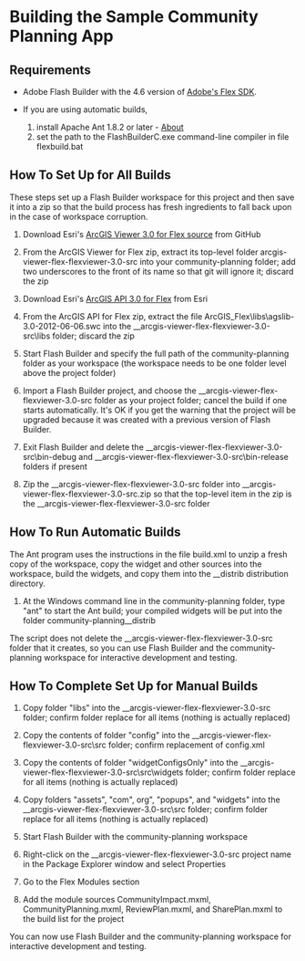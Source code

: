 ﻿# Building the Sample Community Planning App

## Requirements

* Adobe Flash Builder with the 4.6 version of
[Adobe's Flex SDK](http://www.adobe.com/devnet/flex/flex-sdk-download.html).

* If you are using automatic builds,
    1. install Apache Ant 1.8.2 or later - [About](http://ant.apache.org/)
    2. set the path to the FlashBuilderC.exe command-line compiler in file flexbuild.bat

## How To Set Up for All Builds

These steps set up a Flash Builder workspace for this project and then save it into a zip so that the
build process has fresh ingredients to fall back upon in the case of workspace corruption.

1. Download Esri's
[ArcGIS Viewer 3.0 for Flex source](https://github.com/Esri/arcgis-viewer-flex/archive/flexviewer-3.0-src.zip)
from GitHub

2. From the ArcGIS Viewer for Flex zip, extract its top-level folder arcgis-viewer-flex-flexviewer-3.0-src
into your community-planning folder; add two underscores to the front of its name so that git will ignore it;
discard the zip

3. Download Esri's
[ArcGIS API 3.0 for Flex](http://www.esri.com/apps/products/download/index.cfm?fuseaction=download.main&downloadid=801)
from Esri

4. From the ArcGIS API for Flex zip, extract the file ArcGIS_Flex\libs\agslib-3.0-2012-06-06.swc
into the __arcgis-viewer-flex-flexviewer-3.0-src\libs folder; discard the zip

5. Start Flash Builder and specify the full path of the community-planning folder as your workspace
(the workspace needs to be one folder level above the project folder)

6. Import a Flash Builder project, and choose the __arcgis-viewer-flex-flexviewer-3.0-src folder as your project
folder; cancel the build if one starts automatically. It's OK if you get the warning that the project will be
upgraded because it was created with a previous version of Flash Builder.

7. Exit Flash Builder and delete the __arcgis-viewer-flex-flexviewer-3.0-src\bin-debug and
__arcgis-viewer-flex-flexviewer-3.0-src\bin-release folders if present

8. Zip the __arcgis-viewer-flex-flexviewer-3.0-src folder into __arcgis-viewer-flex-flexviewer-3.0-src.zip
so that the top-level item in the zip is the __arcgis-viewer-flex-flexviewer-3.0-src folder

## How To Run Automatic Builds

The Ant program uses the instructions in the file build.xml to unzip a fresh copy of the workspace,
copy the widget and other sources into the workspace, build the widgets, and copy them into the
__distrib distribution directory.

1. At the Windows command line in the community-planning folder, type "ant" to start the Ant build; your
compiled widgets will be put into the folder community-planning\__distrib

The script does not delete the __arcgis-viewer-flex-flexviewer-3.0-src folder that it creates, so
you can use Flash Builder and the community-planning workspace for interactive development and testing.

## How To Complete Set Up for Manual Builds

1. Copy folder "libs"
into the __arcgis-viewer-flex-flexviewer-3.0-src folder;
confirm folder replace for all items (nothing is actually replaced)

2. Copy the contents of folder "config"
into the __arcgis-viewer-flex-flexviewer-3.0-src\src folder;
confirm replacement of config.xml

3. Copy the contents of folder "widgetConfigsOnly"
into the __arcgis-viewer-flex-flexviewer-3.0-src\src\widgets folder;
confirm folder replace for all items (nothing is actually replaced)

4. Copy folders "assets", "com", org", "popups", and "widgets"
into the __arcgis-viewer-flex-flexviewer-3.0-src\src folder;
confirm folder replace for all items (nothing is actually replaced)

5. Start Flash Builder with the community-planning workspace

6. Right-click on the __arcgis-viewer-flex-flexviewer-3.0-src project name in the Package Explorer window and
select Properties

7. Go to the Flex Modules section

8. Add the module sources
CommunityImpact.mxml, CommunityPlanning.mxml, ReviewPlan.mxml, and SharePlan.mxml
to the build list for the project

You can now use Flash Builder and the community-planning workspace for interactive development and testing.
